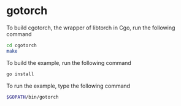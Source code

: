 # gotorch

To build cgotorch, the wrapper of libtorch in Cgo, run the following command

```bash
cd cgotorch
make
```

To build the example, run the following command

```bash
go install
```

To run the example, type the following command

```bash
$GOPATH/bin/gotorch
```
